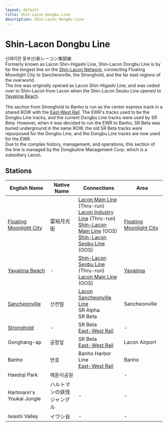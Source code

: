 ```yaml
---
layout: default
title: Shin-Lacon Dongbu Line
description: Shin-Lacon Dongbu Line
---
```


# Shin-Lacon Dongbu Line

신래이컨 동부선/新レーコン東部線<br>
Formerly known as Lacon Shin-Higashi Line, Shin-Lacon Dongbu Line is by far the longest
line on the [Shin-Lacon Network](/rail-networks/lcn), connecting Floating Moonlight City
to Sancheonville, the Stronghold, and the far east regions of the overworld.<br>
The line was originally opened as Lacon Shin-Higashi Line, and was ceded over to Shin-Lacon
from Lacon when the Shin-Lacon Seobu Line opened to [Yayajima Beach](/rail-stations/yayajima-beach).
<br><br>The section from Stronghold to Banho is run as the center express track in a shared ROW
with the [East-West Rail](mrtc-east-west-rail-line). The EWR's tracks used to be the Dongbu Line tracks,
and the current Dongbu Line tracks were used by SR Beta. However, when it was decided to run the
EWR to Banho, SR Beta was buried underground in the same ROW, the old SR Beta tracks were
repurposed for the Dongbu Line, and the Dongbu Line tracks are now used for the EWR.<br>
Due to the complex history, management, and operations, this section of the line is managed by
the Dongbuline Management Corp. which is a subsidiary Lacon.

## Stations

English Name | Native Name | Connections | Area
--- | --- | --- | ---
[Floating Moonlight City](/rail-stations/floating-moonlight-city) | 富裕月光街 | [Lacon Main Line](lcn-main-line) (Thru-run)<br>[Lacon Industry Line](lcn-industry-line) (Thru-run)<br>[Shin-Lacon Main Line](slcn-main-line) (OOS)<br>[Shin-Lacon Seobu Line](slcn-seobu-line) (OOS) | [Floating Moonlight City](/areas/fmcity)
[Yayajima Beach](/rail-stations/yayajima-beach) | - | [Shin-Lacon Seobu Line](slcn-seobu-line) (Thru-run)<br>[Lacon Main Line](lcn-main-line) (OOS) | [Yayajima](/areas/yayajima)
[Sancheonville](/rail-stations/sancheonville) | 산천빌 | [Lacon Sancheonville Line](lcn-sancheonville-line)<br>SR Alpha<br>SR Beta | Sancheonville
[Stronghold](/rail-stations/stronghold) | - | SR Beta<br>[East-West Rail](mrtc-east-west-rail-line) | -
Gonghang-ap | 공항앞 | SR Beta<br>[East-West Rail](mrtc-east-west-rail-line) | Lacon Airport
Banho | 반호 | Banho Harbor Line<br>[East-West Rail](mrtc-east-west-rail-line) | Banho
Haedoji Park | 해돋이공원 | | -
Hartmann's Youkai Jungle | ハルトマンの妖怪ジャングル | - | -
Iwashi Valley | イワシ谷 | - | -
